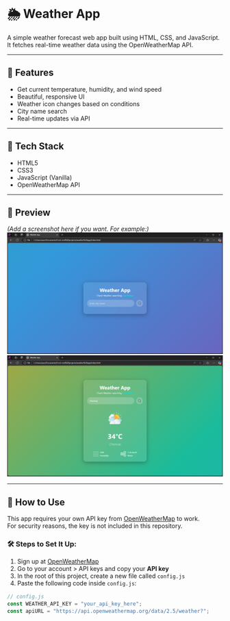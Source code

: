 # 🌦️ Weather App

A simple weather forecast web app built using HTML, CSS, and JavaScript.  
It fetches real-time weather data using the OpenWeatherMap API.

---

## 🚀 Features

- Get current temperature, humidity, and wind speed
- Beautiful, responsive UI
- Weather icon changes based on conditions
- City name search
- Real-time updates via API

---

## 🔧 Tech Stack

- HTML5
- CSS3
- JavaScript (Vanilla)
- OpenWeatherMap API

---

## 📸 Preview

*(Add a screenshot here if you want. For example:)*  
![App Screenshot](img/image1.png)
![App Screenshot](img/image2.png)

---

## 🔑 How to Use

This app requires your own API key from [OpenWeatherMap](https://home.openweathermap.org/users/sign_up) to work.  
For security reasons, the key is not included in this repository.

### 🛠️ Steps to Set It Up:

1. Sign up at [OpenWeatherMap](https://home.openweathermap.org/users/sign_up)
2. Go to your account > API keys and copy your **API key**
3. In the root of this project, create a new file called `config.js`
4. Paste the following code inside `config.js`:

```js
// config.js
const WEATHER_API_KEY = "your_api_key_here";
const apiURL = "https://api.openweathermap.org/data/2.5/weather?";
